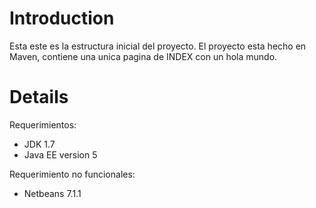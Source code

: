 # Introduction #

Esta este es la estructura inicial del proyecto.
El proyecto esta hecho en Maven, contiene una unica pagina de INDEX con un hola mundo.


# Details #
Requerimientos:
  * JDK 1.7
  * Java EE version 5

Requerimiento no funcionales:
  * Netbeans 7.1.1
